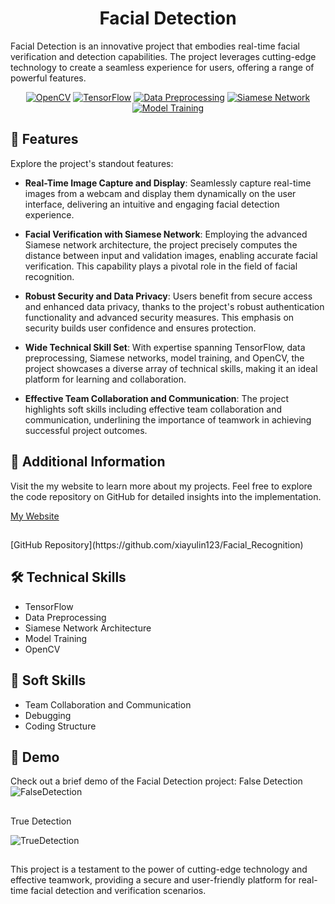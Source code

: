 <h1 align="center" id="title">Facial Detection</h1>

<p id="description">Facial Detection is an innovative project that embodies real-time facial verification and detection capabilities. The project leverages cutting-edge technology to create a seamless experience for users, offering a range of powerful features.</p>

<div align="center">
    
[![OpenCV](https://img.shields.io/badge/-OpenCV-5C3EE8?logo=opencv&logoColor=white&style=flat)](https://opencv.org/)
[![TensorFlow](https://img.shields.io/badge/-TensorFlow-FF6F00?logo=tensorflow&logoColor=white&style=flat)](https://www.tensorflow.org/)
[![Data Preprocessing](https://img.shields.io/badge/-Data%20Preprocessing-FFD700?style=flat)](https://en.wikipedia.org/wiki/Data_preprocessing)
[![Siamese Network](https://img.shields.io/badge/-Siamese%20Network-1E90FF?style=flat)](https://en.wikipedia.org/wiki/Siamese_neural_network)
[![Model Training](https://img.shields.io/badge/-Model%20Training-32CD32?style=flat)](https://en.wikipedia.org/wiki/Model_training)

</div>

<h2>🧐 Features</h2>

Explore the project's standout features:

*   **Real-Time Image Capture and Display**: Seamlessly capture real-time images from a webcam and display them dynamically on the user interface, delivering an intuitive and engaging facial detection experience.

*   **Facial Verification with Siamese Network**: Employing the advanced Siamese network architecture, the project precisely computes the distance between input and validation images, enabling accurate facial verification. This capability plays a pivotal role in the field of facial recognition.

*   **Robust Security and Data Privacy**: Users benefit from secure access and enhanced data privacy, thanks to the project's robust authentication functionality and advanced security measures. This emphasis on security builds user confidence and ensures protection.

*   **Wide Technical Skill Set**: With expertise spanning TensorFlow, data preprocessing, Siamese networks, model training, and OpenCV, the project showcases a diverse array of technical skills, making it an ideal platform for learning and collaboration.

*   **Effective Team Collaboration and Communication**: The project highlights soft skills including effective team collaboration and communication, underlining the importance of teamwork in achieving successful project outcomes.

<h2>🔗 Additional Information</h2>

Visit the my website to learn more about my projects. Feel free to explore the code repository on GitHub for detailed insights into the implementation.

[My Website](https://www.xiayulin.online)
<h2></h2>
[GitHub Repository](https://github.com/xiayulin123/Facial_Recognition)

<h2>🛠️ Technical Skills</h2>

*   TensorFlow
*   Data Preprocessing
*   Siamese Network Architecture
*   Model Training
*   OpenCV

<h2>🧩 Soft Skills</h2>

*   Team Collaboration and Communication
*   Debugging
*   Coding Structure
<h2>🎥 Demo</h2>

Check out a brief demo of the Facial Detection project:
False Detection 
![FalseDetection](https://github.com/xiayulin123/Facial_Recognition/assets/113715923/75ea5a10-d3ce-463e-a34d-e8ad50581aa7)


<h2></h2>
True Detection

![TrueDetection](https://github.com/xiayulin123/Facial_Recognition/assets/113715923/78fb9ffe-5654-4f06-918e-f831a046e5f7)
<h2></h2>
This project is a testament to the power of cutting-edge technology and effective teamwork, providing a secure and user-friendly platform for real-time facial detection and verification scenarios.

